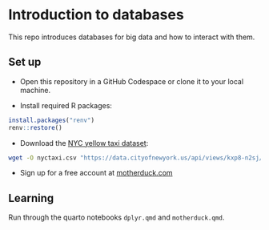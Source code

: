 # Introduction to databases

This repo introduces databases for big data and how to interact with them.

## Set up

- Open this repository in a GitHub Codespace or clone it to your local machine.

- Install required R packages:

```r
install.packages("renv")
renv::restore()
```

- Download the [NYC yellow taxi dataset](https://catalog.data.gov/dataset/2020-yellow-taxi-trip-data-january-june/resource/c3ec101d-e6c7-4084-85f3-3930defd8140):

```bash
wget -O nyctaxi.csv "https://data.cityofnewyork.us/api/views/kxp8-n2sj/rows.csv?accessType=DOWNLOAD"
```

- Sign up for a free account at [motherduck.com](https://auth.motherduck.com/login?state=hKFo2SBsenc1X0ZTTXQtMXl1RTNOVHdaSHQ0QW14T0toSUtqZ6FupWxvZ2luo3RpZNkgR2k1VlFXT1JjcWhnSTBlRlJ1a3hLaUhiSUp3eG9GbU2jY2lk2SBiemEzS1dRcHhSQUZsVGxSRlhVbzI5QU9nOXhEN3pjcA&client=bza3KWQpxRAFlTlRFXUo29AOg9xD7zcp&protocol=oauth2&scope=openid%20profile%20email&app_source=web&auth_flow=signup&redirect_uri=https%3A%2F%2Fapp.motherduck.com&response_type=code&response_mode=query&nonce=MkxXNGZMV1RjLXhhdTJyNFpZUWxucjhEfmJsQkY2VGRuSkxaLm5ZUy5OQw%3D%3D&code_challenge=5D-6lu9UqJdiIxWi5WyFF-MoJFA1s4wKSx8W4FmWlmI&code_challenge_method=S256&auth0Client=eyJuYW1lIjoiYXV0aDAtcmVhY3QiLCJ2ZXJzaW9uIjoiMi4yLjQifQ%3D%3D)

## Learning

Run through the quarto notebooks `dplyr.qmd` and `motherduck.qmd`.
